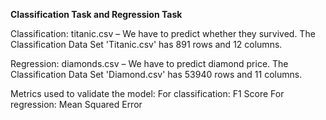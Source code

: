 
**Classification Task and Regression Task**

Classification: titanic.csv – We have to predict whether they survived. 
The Classification Data Set 'Titanic.csv' has 891 rows and 12 columns. 

Regression: diamonds.csv – We have to predict diamond price.
The Classification Data Set 'Diamond.csv' has 53940 rows and 11 columns. 

Metrics used to validate the model:
For classification: F1 Score
For regression: Mean Squared Error
